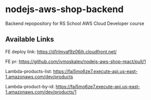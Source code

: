 # nodejs-aws-shop-backend

Backend repopository for RS School AWS Cloud Developer course

## Available Links

FE deploy link: https://d1rlmvaf9z06jh.cloudfront.net/

FE pr: https://github.com/ivmoskalev/nodejs-aws-shop-react/pull/1

Lambda-products-list: https://faj5mo6ze7.execute-api.us-east-1.amazonaws.com/dev/products

Lambda-product-by-id: https://faj5mo6ze7.execute-api.us-east-1.amazonaws.com/dev/products/1
